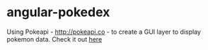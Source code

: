 angular-pokedex
===============

Using Pokeapi - http://pokeapi.co - to create a GUI layer to display pokemon data.
Check it out <a href="http://largemoose.cloudvent.net/SPA-Angular/index.html">here</a>
